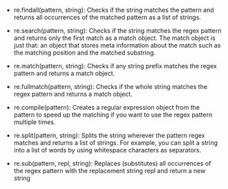 
* re.findall(pattern, string): Checks if the string matches the pattern and returns all occurrences of the matched pattern as a list of strings. 

* re.search(pattern, string): Checks if the string matches the regex pattern and returns only the first match as a match object. The match object is just that: an object that stores meta information about the match such as the matching position and the matched substring.

* re.match(pattern, string): Checks if any string prefix matches the regex pattern and returns a match object.

* re.fullmatch(pattern, string): Checks if the whole string matches the regex pattern and returns a match object.

* re.compile(pattern): Creates a regular expression object from the pattern to speed up the matching if you want to use the regex pattern multiple times.

* re.split(pattern, string): Splits the string wherever the pattern regex matches and returns a list of strings. For example, you can split a string into a list of words by using whitespace characters as separators.

* re.sub(pattern, repl, string): Replaces (substitutes) all occurrences of the regex pattern with the replacement string repl and return a new string